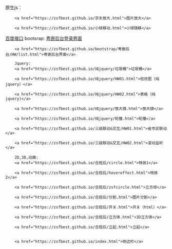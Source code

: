原生js：
        
		<a href="https://zsfbest.github.io/京东放大.html">图片放大</a>
        
		<a href="https://zsfbest.github.io/小球移动.html">小球随移</a>
    
<a href="https://zsfbest.github.io/ajax/%E7%99%BE%E5%BA%A6/syfu.html">百度接口</a>
    bootsrap:
		<a href="https://zsfbest.github.io/bootstrap/粤嵌后台/HW/login.html">粤嵌后台登录界面</a>
        
		<a href="https://zsfbest.github.io/bootstrap/粤嵌后台/HW/list.html">粤嵌后台界面</a>
        
        Jquery:
		<a href="https://zsfbest.github.io/纯jquery/垃圾桶">垃圾桶</a>
        
		<a href="https://zsfbest.github.io/纯jquery/HW01.html">柱状图（纯jquery）</a>
        
		<a href="https://zsfbest.github.io/纯jquery/HW02.html">表格（纯jquery)</a>
        
		<a href="https://zsfbest.github.io/纯jquery/放大镜.html">放大镜</a>
        
		<a href="https://zsfbest.github.io/纯jquery/轮播.html">轮播</a>
        
		<a href="https://zsfbest.github.io/三级联动&交互/HW01.html">省市区联动</a>
        
		<a href="https://zsfbest.github.io/三级联动&交互/HW02.html">滚动监听</a>
        
        2D,3D,动画:
		<a href="https://zsfbest.github.io/合班后/circle.html">特效1</a>
        
		<a href="https://zsfbest.github.io/合班后/hovereffect.html">特效2</a>
        
		<a href="https://zsfbest.github.io/合班后/zsfcircle.html">立方球</a>
        
		<a href="https://zsfbest.github.io/合班后/分割.html">图片分割</a>
        
		<a href="https://zsfbest.github.io/合班后/开关.html">开关（html）</a>
        
		<a href="https://zsfbest.github.io/合班后/立方体.html">3D立方体</a>
        
		<a href="https://zsfbest.github.io/合班后/立起.html">立起</a>
        
        
		<a href="https://zsfbest.github.io/index.html">侧边栏</a>